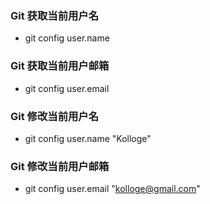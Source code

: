 ### Git 获取当前用户名
- git config user.name

### Git 获取当前用户邮箱
- git config user.email

### Git 修改当前用户名
- git config user.name "Kolloge"

### Git 修改当前用户邮箱
- git config user.email "kolloge@gmail.com"


